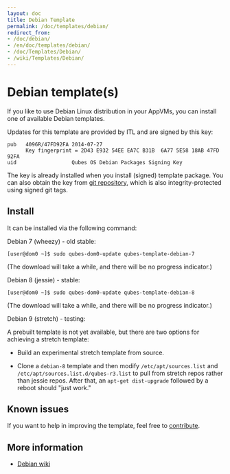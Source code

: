 ```yaml
---
layout: doc
title: Debian Template
permalink: /doc/templates/debian/
redirect_from:
- /doc/debian/
- /en/doc/templates/debian/
- /doc/Templates/Debian/
- /wiki/Templates/Debian/
---
```


Debian template(s)
===============

If you like to use Debian Linux distribution in your AppVMs, you can install one of available Debian templates.

Updates for this template are provided by ITL and are signed by this key:

    pub   4096R/47FD92FA 2014-07-27
          Key fingerprint = 2D43 E932 54EE EA7C B31B  6A77 5E58 18AB 47FD 92FA
    uid                  Qubes OS Debian Packages Signing Key

The key is already installed when you install (signed) template package. You
can also obtain the key from [git
repository](https://github.com/QubesOS/qubes-core-agent-linux/blob/master/misc/qubes-archive-keyring.gpg),
which is also integrity-protected using signed git tags.

Install
-------

It can be installed via the following command:

Debian 7 (wheezy) - old stable:

    [user@dom0 ~]$ sudo qubes-dom0-update qubes-template-debian-7

(The download will take a while, and there will be no progress indicator.)

Debian 8 (jessie) - stable:

    [user@dom0 ~]$ sudo qubes-dom0-update qubes-template-debian-8

(The download will take a while, and there will be no progress indicator.)

Debian 9 (stretch) - testing:

A prebuilt template is not yet available, but there are two options for
achieving a stretch template:

* Build an experimental stretch template from source.

* Clone a `debian-8` template and then modify `/etc/apt/sources.list` and 
`/etc/apt/sources.list.d/qubes-r3.list` to pull from stretch repos rather 
than jessie repos. After that, an `apt-get dist-upgrade` followed by a 
reboot should "just work."


Known issues
------------

If you want to help in improving the template, feel free to [contribute](/wiki/ContributingHowto).

More information
----------------

* [Debian wiki](https://wiki.debian.org/Qubes)
